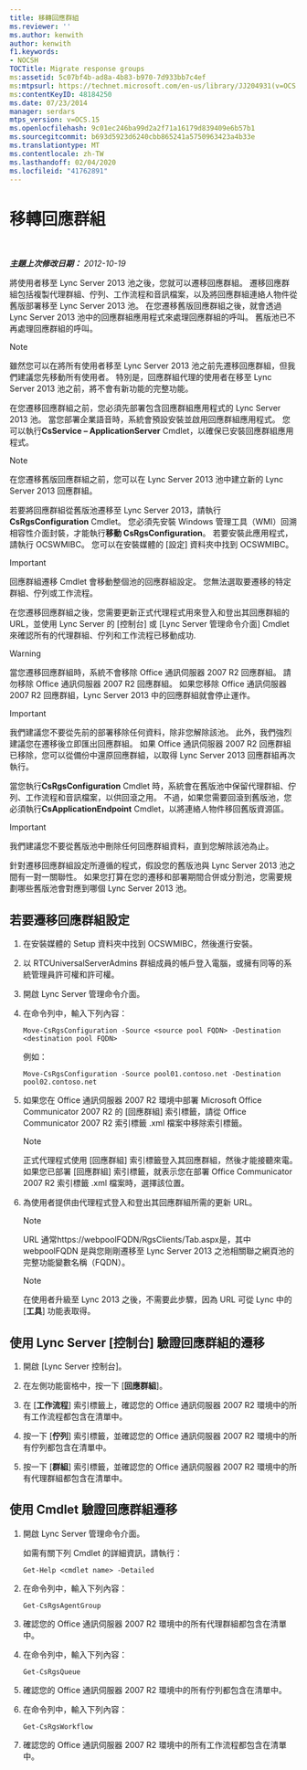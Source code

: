 ```yaml
---
title: 移轉回應群組
ms.reviewer: ''
ms.author: kenwith
author: kenwith
f1.keywords:
- NOCSH
TOCTitle: Migrate response groups
ms:assetid: 5c07bf4b-ad8a-4b83-b970-7d933bb7c4ef
ms:mtpsurl: https://technet.microsoft.com/en-us/library/JJ204931(v=OCS.15)
ms:contentKeyID: 48184250
ms.date: 07/23/2014
manager: serdars
mtps_version: v=OCS.15
ms.openlocfilehash: 9c01ec246ba99d2a2f71a16179d839409e6b57b1
ms.sourcegitcommit: b693d5923d6240cbb865241a5750963423a4b33e
ms.translationtype: MT
ms.contentlocale: zh-TW
ms.lasthandoff: 02/04/2020
ms.locfileid: "41762891"
---
```

<div data-xmlns="http://www.w3.org/1999/xhtml">

<div class="topic" data-xmlns="http://www.w3.org/1999/xhtml" data-msxsl="urn:schemas-microsoft-com:xslt" data-cs="http://msdn.microsoft.com/en-us/">

<div data-asp="http://msdn2.microsoft.com/asp">

# <a name="migrate-response-groups"></a>移轉回應群組

</div>

<div id="mainSection">

<div id="mainBody">

<span> </span>

_**主題上次修改日期：** 2012-10-19_

將使用者移至 Lync Server 2013 池之後，您就可以遷移回應群組。 遷移回應群組包括複製代理群組、佇列、工作流程和音訊檔案，以及將回應群組連絡人物件從舊版部署移至 Lync Server 2013 池。 在您遷移舊版回應群組之後，就會透過 Lync Server 2013 池中的回應群組應用程式來處理回應群組的呼叫。 舊版池已不再處理回應群組的呼叫。

<div>


> [!NOTE]  
> 雖然您可以在將所有使用者移至 Lync Server 2013 池之前先遷移回應群組，但我們建議您先移動所有使用者。 特別是，回應群組代理的使用者在移至 Lync Server 2013 池之前，將不會有新功能的完整功能。



</div>

在您遷移回應群組之前，您必須先部署包含回應群組應用程式的 Lync Server 2013 池。 當您部署企業語音時，系統會預設安裝並啟用回應群組應用程式。 您可以執行**CsService – ApplicationServer** Cmdlet，以確保已安裝回應群組應用程式。

<div>


> [!NOTE]  
> 在您遷移舊版回應群組之前，您可以在 Lync Server 2013 池中建立新的 Lync Server 2013 回應群組。



</div>

若要將回應群組從舊版池遷移至 Lync Server 2013，請執行**CsRgsConfiguration** Cmdlet。 您必須先安裝 Windows 管理工具（WMI）回溯相容性介面封裝，才能執行**移動 CsRgsConfiguration**。 若要安裝此應用程式，請執行 OCSWMIBC。 您可以在安裝媒體的 [設定] 資料夾中找到 OCSWMIBC。

<div>


> [!IMPORTANT]  
> 回應群組遷移 Cmdlet 會移動整個池的回應群組設定。 您無法選取要遷移的特定群組、佇列或工作流程。



</div>

在您遷移回應群組之後，您需要更新正式代理程式用來登入和登出其回應群組的 URL，並使用 Lync Server 的 [控制台] 或 [Lync Server 管理命令介面] Cmdlet 來確認所有的代理群組、佇列和工作流程已移動成功.

<div>


> [!WARNING]  
> 當您遷移回應群組時，系統不會移除 Office 通訊伺服器 2007 R2 回應群組。 請勿移除 Office 通訊伺服器 2007 R2 回應群組。 如果您移除 Office 通訊伺服器 2007 R2 回應群組，Lync Server 2013 中的回應群組就會停止運作。



</div>

<div>


> [!IMPORTANT]  
> 我們建議您不要從先前的部署移除任何資料，除非您解除該池。 此外，我們強烈建議您在遷移後立即匯出回應群組。 如果 Office 通訊伺服器 2007 R2 回應群組已移除，您可以從備份中還原回應群組，以取得 Lync Server 2013 回應群組再次執行。



</div>

當您執行**CsRgsConfiguration** Cmdlet 時，系統會在舊版池中保留代理群組、佇列、工作流程和音訊檔案，以供回滾之用。 不過，如果您需要回滾到舊版池，您必須執行**CsApplicationEndpoint** Cmdlet，以將連絡人物件移回舊版資源區。

<div>


> [!IMPORTANT]  
> 我們建議您不要從舊版池中刪除任何回應群組資料，直到您解除該池為止。



</div>

針對遷移回應群組設定所遵循的程式，假設您的舊版池與 Lync Server 2013 池之間有一對一關聯性。 如果您打算在您的遷移和部署期間合併或分割池，您需要規劃哪些舊版池會對應到哪個 Lync Server 2013 池。

<div>

## <a name="to-migrate-response-group-configurations"></a>若要遷移回應群組設定

1.  在安裝媒體的 Setup 資料夾中找到 OCSWMIBC，然後進行安裝。

2.  以 RTCUniversalServerAdmins 群組成員的帳戶登入電腦，或擁有同等的系統管理員許可權和許可權。

3.  開啟 Lync Server 管理命令介面。

4.  在命令列中，輸入下列內容：
    
        Move-CsRgsConfiguration -Source <source pool FQDN> -Destination <destination pool FQDN>
    
    例如：
    
        Move-CsRgsConfiguration -Source pool01.contoso.net -Destination pool02.contoso.net

5.  如果您在 Office 通訊伺服器 2007 R2 環境中部署 Microsoft Office Communicator 2007 R2 的 [回應群組] 索引標籤，請從 Office Communicator 2007 R2 索引標籤 .xml 檔案中移除索引標籤。
    
    <div>
    

    > [!NOTE]  
    > 正式代理程式使用 [回應群組] 索引標籤登入其回應群組，然後才能接聽來電。 如果您已部署 [回應群組] 索引標籤，就表示您在部署 Office Communicator 2007 R2 索引標籤 .xml 檔案時，選擇該位置。

    
    </div>

6.  為使用者提供由代理程式登入和登出其回應群組所需的更新 URL。
    
    <div>
    

    > [!NOTE]  
    > URL 通常https://webpoolFQDN/RgsClients/Tab.aspx是，其中 webpoolFQDN 是與您剛剛遷移至 Lync Server 2013 之池相關聯之網頁池的完整功能變數名稱（FQDN）。

    
    </div>
    
    <div>
    

    > [!NOTE]  
    > 在使用者升級至 Lync 2013 之後，不需要此步驟，因為 URL 可從 Lync 中的 [<STRONG>工具</STRONG>] 功能表取得。

    
    </div>

</div>

<div>

## <a name="to-verify-response-group-migration-by-using-lync-server-control-panel"></a>使用 Lync Server [控制台] 驗證回應群組的遷移

1.  開啟 [Lync Server 控制台]。

2.  在左側功能窗格中，按一下 [**回應群組**]。

3.  在 [**工作流程**] 索引標籤上，確認您的 Office 通訊伺服器 2007 R2 環境中的所有工作流程都包含在清單中。

4.  按一下 [**佇列**] 索引標籤，並確認您的 Office 通訊伺服器 2007 R2 環境中的所有佇列都包含在清單中。

5.  按一下 [**群組**] 索引標籤，並確認您的 Office 通訊伺服器 2007 R2 環境中的所有代理群組都包含在清單中。

</div>

<div>

## <a name="to-verify-response-group-migration-by-using-cmdlets"></a>使用 Cmdlet 驗證回應群組遷移

1.  開啟 Lync Server 管理命令介面。
    
    如需有關下列 Cmdlet 的詳細資訊，請執行：
    
        Get-Help <cmdlet name> -Detailed

2.  在命令列中，輸入下列內容：
    
        Get-CsRgsAgentGroup

3.  確認您的 Office 通訊伺服器 2007 R2 環境中的所有代理群組都包含在清單中。

4.  在命令列中，輸入下列內容：
    
        Get-CsRgsQueue

5.  確認您的 Office 通訊伺服器 2007 R2 環境中的所有佇列都包含在清單中。

6.  在命令列中，輸入下列內容：
    
        Get-CsRgsWorkflow

7.  確認您的 Office 通訊伺服器 2007 R2 環境中的所有工作流程都包含在清單中。

</div>

</div>

<span> </span>

</div>

</div>

</div>

